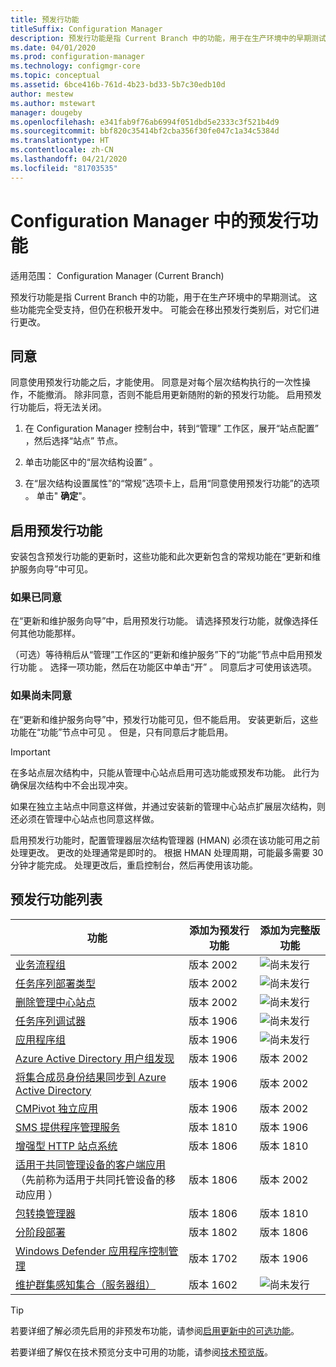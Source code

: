 ```yaml
---
title: 预发行功能
titleSuffix: Configuration Manager
description: 预发行功能是指 Current Branch 中的功能，用于在生产环境中的早期测试。
ms.date: 04/01/2020
ms.prod: configuration-manager
ms.technology: configmgr-core
ms.topic: conceptual
ms.assetid: 6bce416b-761d-4b23-bd33-5b7c30edb10d
author: mestew
ms.author: mstewart
manager: dougeby
ms.openlocfilehash: e341fab9f76ab6994f051dbd5e2333c3f521b4d9
ms.sourcegitcommit: bbf820c35414bf2cba356f30fe047c1a34c5384d
ms.translationtype: HT
ms.contentlocale: zh-CN
ms.lasthandoff: 04/21/2020
ms.locfileid: "81703535"
---
```

# <a name="pre-release-features-in-configuration-manager"></a>Configuration Manager 中的预发行功能

适用范围：  Configuration Manager (Current Branch)

预发行功能是指 Current Branch 中的功能，用于在生产环境中的早期测试。 这些功能完全受支持，但仍在积极开发中。 可能会在移出预发行类别后，对它们进行更改。

## <a name="give-consent"></a>同意  

同意使用预发行功能之后，才能使用。 同意是对每个层次结构执行的一次性操作，不能撤消。 除非同意，否则不能启用更新随附的新的预发行功能。 启用预发行功能后，将无法关闭。

1. 在 Configuration Manager 控制台中，转到“管理”  工作区，展开“站点配置”  ，然后选择“站点”  节点。  

2. 单击功能区中的“层次结构设置”  。  

3. 在“层次结构设置属性”的“常规”选项卡上，启用“同意使用预发行功能”的选项   。 单击" **确定**"。  

## <a name="enable-pre-release-features"></a>启用预发行功能

安装包含预发行功能的更新时，这些功能和此次更新包含的常规功能在“更新和维护服务向导”中可见。

### <a name="if-you-have-given-consent"></a>如果已同意

在“更新和维护服务向导”中，启用预发行功能。 请选择预发行功能，就像选择任何其他功能那样。

（可选）等待稍后从“管理”工作区的“更新和维护服务”下的“功能”节点中启用预发行功能    。 选择一项功能，然后在功能区中单击“开”  。 同意后才可使用该选项。

### <a name="if-you-havent-given-consent"></a>如果尚未同意

在“更新和维护服务向导”中，预发行功能可见，但不能启用。 安装更新后，这些功能在“功能”节点中可见  。 但是，只有同意后才能启用。

> [!IMPORTANT]  
> 在多站点层次结构中，只能从管理中心站点启用可选功能或预发布功能。 此行为确保层次结构中不会出现冲突。 <!--507197-->  
>
> 如果在独立主站点中同意这样做，并通过安装新的管理中心站点扩展层次结构，则还必须在管理中心站点也同意这样做。  

启用预发行功能时，配置管理器层次结构管理器 (HMAN) 必须在该功能可用之前处理更改。 更改的处理通常是即时的。 根据 HMAN 处理周期，可能最多需要 30 分钟才能完成。 处理更改后，重启控制台，然后再使用该功能。

## <a name="list-of-pre-release-features"></a><a name="bkmk_table"></a> 预发行功能列表

<!--Note/tip for target article

> [!Note]  
> In this version of Configuration Manager, <feature name> is a pre-release feature. To enable it, see [Pre-release features](pre-release-features.md).  

> [!Tip]  
> This feature was first introduced in version 1702 as a [pre-release feature](pre-release-features.md). Beginning with version 1906, it's no longer a pre-release feature.  

-->

<!-- With each current branch release, to help purge this list a bit, remove any entries that were added as a full feature in a version that's no longer supported -->
| 功能          | 添加为预发行功能 | 添加为完整版功能 |
|------------------|----------------------|-------------------------|
| [业务流程组](../../../sum/deploy-use/orchestration-groups.md) <!--3098816--> | 版本 2002 | ![尚未发行](media/red_x.png) |
| [任务序列部署类型](../../../apps/get-started/creating-windows-applications.md#bkmk_tsdt) <!--3555953--> | 版本 2002 | ![尚未发行](media/red_x.png) |
| [删除管理中心站点](../deploy/install/remove-central-administration-site.md) <!-- 3607277 --> | 版本 2002 | ![尚未发行](media/red_x.png) |
| [任务序列调试器](../../../osd/deploy-use/debug-task-sequence.md) <!--3612274,C3F37661-69E4-4D53-A39C-5D02F97E0E71--> | 版本 1906 | ![尚未发行](media/red_x.png) |
| [应用程序组](../../../apps/deploy-use/create-app-groups.md) <!--3555907,EE16A1D8-EF1B-4094-845F-AC107E7C621D--> | 版本 1906 | ![尚未发行](media/red_x.png) |
| [Azure Active Directory 用户组发现](../deploy/configure/configure-discovery-methods.md#bkmk_azuregroupdisco) <!--3611956,023715E7-BFBA-4E9E-A80F-B5B626464ADD-->| 版本 1906 | 版本 2002 |
| [将集合成员身份结果同步到 Azure Active Directory](../../clients/manage/collections/create-collections.md#bkmk_aadcollsync) <!--3607475,C2127144-C8DE-49F6-9CB3-D4F5B59F9515-->| 版本 1906| 版本 2002 |
| [CMPivot 独立应用](cmpivot.md#bkmk_standalone) <!--3555890/4692885,no GUID--> | 版本 1906 | 版本 2002 |
| [SMS 提供程序管理服务](../../plan-design/hierarchy/plan-for-the-sms-provider.md#bkmk_admin-service) <!--1359052--> | 版本 1810 | 版本 1906 |
| [增强型 HTTP 站点系统](../../plan-design/hierarchy/enhanced-http.md) <!--1356889,1358228--> | 版本 1806 | 版本 1810 |
| [适用于共同管理设备的客户端应用](../../../comanage/workloads.md#client-apps) <br/> （先前称为适用于共同托管设备的移动应用  ） <!--1357892/3600959,CC3AE625-BF72-49B1-8AB1-AF0DCF2D6F4C--> | 版本 1806 | 版本 2002 |
| [包转换管理器](../../../apps/pcm/package-conversion-manager.md) <!--1357861--> | 版本 1806 | 版本 1810 |
| [分阶段部署](../../../osd/deploy-use/create-phased-deployment-for-task-sequence.md) <!--1356837--> | 版本 1802 | 版本 1806 |
| [Windows Defender 应用程序控制管理](../../../protect/deploy-use/use-device-guard-with-configuration-manager.md) <!--3600958 (fka 1355092 & 1319346)--> | 版本 1702 | 版本 1906 |
| [维护群集感知集合（服务器组）](../../../sum/deploy-use/service-a-server-group.md) <!--1081776,290B66D8-C735-4895-B59A-DD732D84A697--> | 版本 1602 | ![尚未发行](media/red_x.png) |

<!--Image used = ![Not yet](media/red_x.png) -->

> [!TIP]  
> 若要详细了解必须先启用的非预发布功能，请参阅[启用更新中的可选功能](install-in-console-updates.md#bkmk_options)。  
>
> 若要详细了解仅在技术预览分支中可用的功能，请参阅[技术预览版](../../get-started/technical-preview.md)。  
